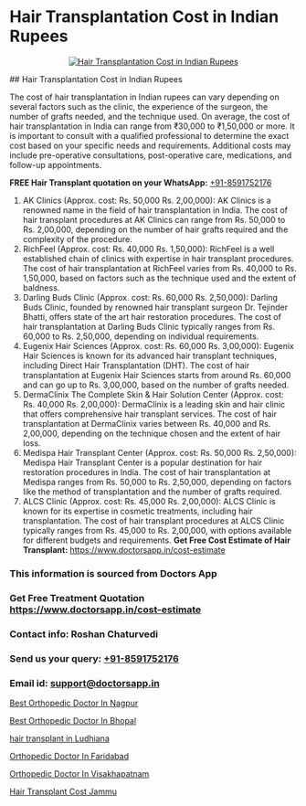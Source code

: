 # Hair Transplantation Cost in Indian Rupees

<p align="center">
  <a href="https://doctorsapp.co.in/treatment/hair-transplant">
    <img src="https://doctorsapp.co.in/uploads/treatment_image/transplant.jpg" alt="Hair Transplantation Cost in Indian Rupees">
  </a>
</p>
## Hair Transplantation Cost in Indian Rupees

The cost of hair transplantation in Indian rupees can vary depending on several factors such as the clinic, the experience of the surgeon, the number of grafts needed, and the technique used. On average, the cost of hair transplantation in India can range from ₹30,000 to ₹1,50,000 or more. It is important to consult with a qualified professional to determine the exact cost based on your specific needs and requirements. Additional costs may include pre-operative consultations, post-operative care, medications, and follow-up appointments.

**FREE Hair Transplant quotation on your WhatsApp:**  [+91-8591752176](https://api.whatsapp.com/send?phone=8591752176)

1) AK Clinics (Approx. cost: Rs. 50,000   Rs. 2,00,000): AK Clinics is a renowned name in the field of hair transplantation in India. The cost of hair transplant procedures at AK Clinics can range from Rs. 50,000 to Rs. 2,00,000, depending on the number of hair grafts required and the complexity of the procedure.
2) RichFeel (Approx. cost: Rs. 40,000   Rs. 1,50,000): RichFeel is a well established chain of clinics with expertise in hair transplant procedures. The cost of hair transplantation at RichFeel varies from Rs. 40,000 to Rs. 1,50,000, based on factors such as the technique used and the extent of baldness.
3) Darling Buds Clinic (Approx. cost: Rs. 60,000   Rs. 2,50,000): Darling Buds Clinic, founded by renowned hair transplant surgeon Dr. Tejinder Bhatti, offers state of the art hair restoration procedures. The cost of hair transplantation at Darling Buds Clinic typically ranges from Rs. 60,000 to Rs. 2,50,000, depending on individual requirements.
4) Eugenix Hair Sciences (Approx. cost: Rs. 60,000   Rs. 3,00,000): Eugenix Hair Sciences is known for its advanced hair transplant techniques, including Direct Hair Transplantation (DHT). The cost of hair transplantation at Eugenix Hair Sciences starts from around Rs. 60,000 and can go up to Rs. 3,00,000, based on the number of grafts needed.
5) DermaClinix   The Complete Skin & Hair Solution Center (Approx. cost: Rs. 40,000   Rs. 2,00,000): DermaClinix is a leading skin and hair clinic that offers comprehensive hair transplant services. The cost of hair transplantation at DermaClinix varies between Rs. 40,000 and Rs. 2,00,000, depending on the technique chosen and the extent of hair loss.
6) Medispa Hair Transplant Center (Approx. cost: Rs. 50,000   Rs. 2,50,000): Medispa Hair Transplant Center is a popular destination for hair restoration procedures in India. The cost of hair transplantation at Medispa ranges from Rs. 50,000 to Rs. 2,50,000, depending on factors like the method of transplantation and the number of grafts required.
7) ALCS Clinic (Approx. cost: Rs. 45,000   Rs. 2,00,000): ALCS Clinic is known for its expertise in cosmetic treatments, including hair transplantation. The cost of hair transplant procedures at ALCS Clinic typically ranges from Rs. 45,000 to Rs. 2,00,000, with options available for different budgets and requirements.
**Get Free Cost Estimate of Hair Transplant:** https://www.doctorsapp.in/cost-estimate

### This information is sourced from Doctors App 
### Get Free Treatment Quotation https://www.doctorsapp.in/cost-estimate
### Contact info: Roshan Chaturvedi 
### Send us your query: [+91-8591752176](https://api.whatsapp.com/send?phone=8591752176) 
### Email id: support@doctorsapp.in

[Best Orthopedic Doctor In Nagpur](https://www.linkedin.com/pulse/best-orthopedic-doctor-nagpur-doctorsapp-united-arab-emirates-6dkee?trackingId=o5V5bIsNGGf2s239vFjocQ%3D%3D&lipi=urn%3Ali%3Apage%3Ad_flagship3_company_admin%3BSXrbBuk4SwWZ8nIcZ2zSvw%3D%3D)

[Best Orthopedic Doctor In Bhopal](https://www.linkedin.com/pulse/best-orthopedic-doctor-bhopal-doctorsapp-rajshahi-ntwoe?trackingId=oUFeE6WsqCBeEph1k%2B8%2Fbw%3D%3D&lipi=urn%3Ali%3Apage%3Ad_flagship3_company_admin%3BtGKQvLKET%2FOkWlJl4W0MBA%3D%3D)

[hair transplant in Ludhiana](https://medium.com/@manish632504/hair-transplant-in-ludhiana-f06bec716b5e)

[Orthopedic Doctor In Faridabad](https://medium.com/@kushalrao10/orthopedic-doctor-in-faridabad-417cdd94f060)

[Orthopedic Doctor In Visakhapatnam](https://doctors-apps.github.io/doctorsapp/orthopedic-doctor-in-visakhapatnam)

[Hair Transplant Cost Jammu](https://doctors-apps.github.io/doctorsapp/hair-transplant-cost-jammu)

